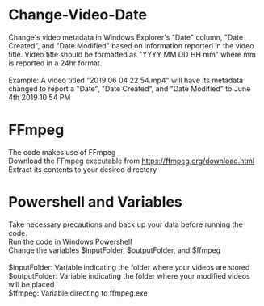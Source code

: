 # Change-Video-Date
Change's video metadata in Windows Explorer's "Date" column, "Date Created", and "Date Modified" based on information reported in the video title. Video title should be formatted as "YYYY MM DD HH mm" where mm is reported in a 24hr format. <br />
<br />
Example: A video titled "2019 06 04 22 54.mp4" will have its metadata changed to report a "Date", "Date Created", and "Date Modified" to June 4th 2019 10:54 PM
# FFmpeg
The code makes use of FFmpeg <br />
Download the FFmpeg executable from https://ffmpeg.org/download.html <br />
Extract its contents to your desired directory <br />
# Powershell and Variables
Take necessary precautions and back up your data before running the code.<br />
Run the code in Windows Powershell <br />
Change the variables $inputFolder, $outputFolder, and $ffmpeg <br />
<br />
$inputFolder: Variable indicating the folder where your videos are stored <br />
$outputFolder: Variable indicating the folder where your modified videos will be placed <br />
$ffmpeg: Variable directing to ffmpeg.exe <br />
